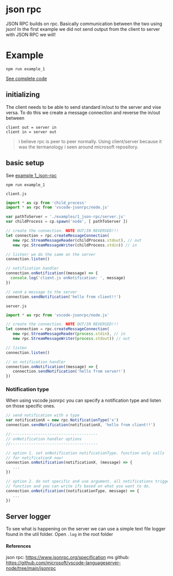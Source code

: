# json rpc

JSON RPC builds on rpc. Basically communication between the two using json! In the first example we did not send output from the client to server with JSON RPC we will!

# Example
```shell
npm run example_1
```

[See complete code](https://github.com/sean-codes/lsp-notes/tree/main/examples/1_json-rpc)


## initializing
The client needs to be able to send standard in/out to the server and vise versa. To do this we create a message connection and reverse the in/out between

```
client out = server in
client in = server out
```

> i believe rpc is peer to peer normally. Using client/server because it was the termanology i seen around microsoft repository.


## basic setup
See [example 1_json-rpc](../examples/1_json-rpc)

```
npm run example_1
```

`client.js`

```js
import * as cp from 'child_process'
import * as rpc from 'vscode-jsonrpc/node.js'

var pathToServer = './examples/1_json-rpc/server.js'
var childProcess = cp.spawn('node', [ pathToServer ])

// create the connection. NOTE OUT/IN REVERSED!!!
let connection = rpc.createMessageConnection(
   new rpc.StreamMessageReader(childProcess.stdout), // out
   new rpc.StreamMessageWriter(childProcess.stdin)) // in

// listen! we do the same on the server
connection.listen()

// notification handler
connection.onNotification((message) => {
  console.log('client.js onNotification: ', message)
})

// send a message to the server
connection.sendNotification('hello from client!!')
```

`server.js`

```js
import * as rpc from 'vscode-jsonrpc/node.js'

// create the connection. NOTE OUT/IN REVERSED!!!
let connection = rpc.createMessageConnection(
   new rpc.StreamMessageReader(process.stdin), // in
   new rpc.StreamMessageWriter(process.stdout)) // out

// listen
connection.listen()

// on notification handler
connection.onNotification((message) => {
   connection.sendNotification('hello from server!')
})
```

### Notification type
When using vscode jsonrpc you can specify a notification type and listen on those specific ones.

```js
// send notification with a type
var notificationX = new rpc.NotificationType('x')
connection.sendNotification(notificationX, 'hello from client!!')

//--------------------------------------
// onNotification handler options
//--------------------------------------

// option 1. set onNotification notificationType. function only calls
// for notificationX now!
connection.onNotification(notificationX, (message) => {
   ...
})

// option 2. do not specific and use argument. all notifications trigger this
// function and you can write ifs based on what you want to do.
connection.onNotification((notificationType, message) => {
   ...
})
```

## Server logger
To see what is happening on the server we can use a simple text file logger found in the util folder. Open `.log` in the root folder

#### References

json rpc: https://www.jsonrpc.org/specification
ms github: https://github.com/microsoft/vscode-languageserver-node/tree/main/jsonrpc
